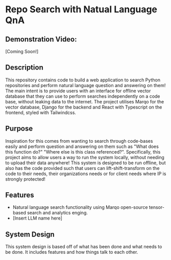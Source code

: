 # Repo Search with Natual Language QnA

## Demonstration Video:
[Coming Soon!]

## Description

This repository contains code to build a web application to search Python repositories and perform natural language question and answering on them! The main intent is to provide users with an interface for offline vector database that they can use to perform searches independently on a code base, without leaking data to the internet. The project utilises Marqo for the vector database, Django for the backend and React with Typescript on the frontend, styled with Tailwindcss.

## Purpose
Inspiration for this comes from wanting to search through code-bases easily and perform question and answering on them such as "What does this function do?" "Where else is this class referenced?". Specifically, this project aims to allow users a way to run the system locally, without needing to upload their data anywhere! This system is designed to be run offline, but also has the code provided such that users can lift-shift-transform on the code to their needs, their organizations needs or for client needs where IP is strongly protected!

## Features
- Natural language search functionality using Marqo open-source tensor-based search and analytics enging.
- [Insert LLM name here]

<h2>System Design</h2>
<p>This system design is based off of what has been done and what needs to be done. It includes features and how things talk to each other.</p>
<!-- <img src=""/> -->
